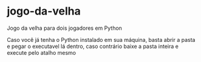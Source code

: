 # jogo-da-velha
Jogo da velha para dois jogadores em Python
<p>Caso você já tenha o Python instalado em sua máquina, basta abrir a pasta e pegar o executavel lá dentro, caso contrário baixe a pasta inteira e execute pelo atalho mesmo</p>
